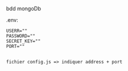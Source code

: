 bdd mongoDb

.env:

    USERR=""
    PASSWORD=""
    SECRET_KEY=""
    PORT=""


    fichier config.js => indiquer address + port
